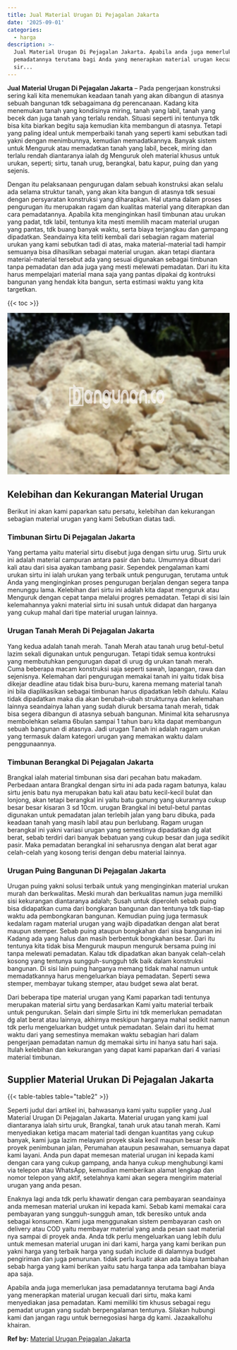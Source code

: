 ```yaml
---
title: Jual Material Urugan Di Pejagalan Jakarta
date: '2025-09-01'
categories:
  - harga
description: >-
  Jual Material Urugan Di Pejagalan Jakarta. Apabila anda juga memerlukan jasa
  pemadatannya terutama bagi Anda yang menerapkan material urugan kecuali dari
  sir...
---
```


**Jual Material Urugan Di Pejagalan Jakarta** – Pada pengerjaan konstruksi sering kali kita menemukan keadaan tanah yang akan dibangun di atasnya sebuah bangunan tdk sebagaimana dg perencanaan. Kadang kita menemukan tanah yang kondisinya miring, tanah yang labil, tanah yang becek dan juga tanah yang terlalu rendah. Situasi seperti ini tentunya tdk bisa kita biarkan begitu saja kemudian kita membangun di atasnya. Tetapi yang paling ideal untuk memperbaiki tanah yang seperti kami sebutkan tadi yakni dengan menimbunnya, kemudian memadatkannya. Banyak sistem untuk Menguruk atau memadatkan tanah yang labil, becek, miring dan terlalu rendah diantaranya ialah dg Menguruk oleh material khusus untuk urukan, seperti; sirtu, tanah urug, berangkal, batu kapur, puing dan yang sejenis.

Dengan itu pelaksanaan pengurugan dalam sebuah konstruksi akan selalu ada selama struktur tanah, yang akan kita bangun di atasnya tdk sesuai dengan persyaratan konstruksi yang diharapkan. Hal utama dalam proses pengurugan itu merupakan ragam dan kualitas material yang diterapkan dan cara pemadatannya. Apabila kita menginginkan hasil timbunan atau urukan yang padat, tdk labil, tentunya kita mesti memilih macam material urugan yang pantas, tdk buang banyak waktu, serta biaya terjangkau dan gampang dipadatkan. Seandainya kita teliti kembali dari sebagian ragam material urukan yang kami sebutkan tadi di atas, maka material-material tadi hampir semuanya bisa dihasilkan sebagai material urugan. akan tetapi diantara material-material tersebut ada yang sesuai digunakan sebagai timbunan tanpa pemadatan dan ada juga yang mesti melewati pemadatan. Dari itu kita harus mempelajari material mana saja yang pantas dipakai dg kontruksi bangunan yang hendak kita bangun, serta estimasi waktu yang kita targetkan.

{{< toc >}}

![Jual Material Urugan Di Pejagalan Jakarta](/images/jual-urugan-28.png)

## Kelebihan dan Kekurangan Material Urugan

Berikut ini akan kami paparkan satu persatu, kelebihan dan kekurangan sebagian material urugan yang kami Sebutkan diatas tadi.

### Timbunan Sirtu Di Pejagalan Jakarta

Yang pertama yaitu material sirtu disebut juga dengan sirtu urug. Sirtu uruk ini adalah material campuran antara pasir dan batu. Umumnya dibuat dari kali atau dari sisa ayakan tambang pasir. Sependek pengalaman kami urukan sirtu ini ialah urukan yang terbaik untuk pengurugan, terutama untuk Anda yang menginginkan proses pengurugan berjalan dengan segera tanpa menunggu lama. Kelebihan dari sirtu ini adalah kita dapat menguruk atau Menguruk dengan cepat tanpa melalui progres pemadatan. Tetapi di sisi lain kelemahannya yakni material sirtu ini susah untuk didapat dan harganya yang cukup mahal dari tipe material urugan lainnya.

### Urugan Tanah Merah Di Pejagalan Jakarta

Yang kedua adalah tanah merah. Tanah Merah atau tanah urug betul-betul lazim sekali digunakan untuk pengurugan. Tetapi tidak semua kontruksi yang membutuhkan pengurugan dapat di urug dg urukan tanah merah. Cuma beberapa macam konstruksi saja seperti sawah, lapangan, rawa dan sejenisnya. Kelemahan dari pengurugan memakai tanah ini yaitu tidak bisa dikejar deadline atau tidak bisa buru-buru, karena memang material tanah ini bila diaplikasikan sebagai timbunan harus dipadatkan lebih dahulu. Kalau tidak dipadatkan maka dia akan berubah-ubah strukturnya dan kelemahan lainnya seandainya lahan yang sudah diuruk bersama tanah merah, tidak bisa segera dibangun di atasnya sebuah bangunan. Minimal kita seharusnya membolehkan selama 6bulan sampai 1 tahun baru kita dapat membangun sebuah bangunan di atasnya. Jadi urugan Tanah ini adalah ragam urukan yang termasuk dalam kategori urugan yang memakan waktu dalam penggunaannya.

### Timbunan Berangkal Di Pejagalan Jakarta

Brangkal ialah material timbunan sisa dari pecahan batu makadam. Perbedaan antara Brangkal dengan sirtu ini ada pada ragam batunya, kalau sirtu jenis batu nya merupakan batu kali atau batu kecil-kecil bulat dan lonjong, akan tetapi berangkal ini yaitu batu gunung yang ukurannya cukup besar besar kisaran 3 sd 10cm. urugan Brangkal ini betul-betul pantas digunakan untuk pemadatan jalan terlebih jalan yang baru dibuka, pada keadaan tanah yang masih labil atau pun berlubang. Ragam urugan berangkal ini yakni variasi urugan yang semestinya dipadatkan dg alat berat, sebab terdiri dari banyak bebatuan yang cukup besar dan juga sedikit pasir. Maka pemadatan berangkal ini seharusnya dengan alat berat agar celah-celah yang kosong terisi dengan debu material lainnya.

### Urugan Puing Bangunan Di Pejagalan Jakarta

Urugan puing yakni solusi terbaik untuk yang menginginkan material urukan murah dan berkwalitas. Meski murah dan berkualitas namun juga memiliki sisi kekurangan diantaranya adalah; Susah untuk diperoleh sebab puing bisa didapatkan cuma dari bongkaran bangunan dan tentunya tdk tiap-tiap waktu ada pembongkaran bangunan. Kemudian puing juga termasuk kedalam ragam material urugan yang wajib dipadatkan dengan alat berat maupun stemper. Sebab puing ataupun bongkahan dari sisa bangunan ini Kadang ada yang halus dan masih berbentuk bongkahan besar. Dari itu tentunya kita tidak bisa Menguruk maupun menguruk bersama puing ini tanpa melewati pemadatan. Kalau tdk dipadatkan akan banyak celah-celah kosong yang tentunya sungguh-sungguh tdk baik dalam konstruksi bangunan. Di sisi lain puing harganya memang tidak mahal namun untuk memadatkannya harus mengeluarkan biaya pemadatan. Seperti sewa stemper, membayar tukang stemper, atau budget sewa alat berat.

Dari beberapa tipe material urugan yang Kami paparkan tadi tentunya merupakan material sirtu yang berdasarkan Kami yaitu material terbaik untuk pengurukan. Selain dari simple Sirtu ini tdk memerlukan pemadatan dg alat berat atau lainnya, akhirnya meskipun harganya mahal sedikit namun tdk perlu mengeluarkan budget untuk pemadatan. Selain dari itu hemat waktu dari yang semestinya memakan waktu sebagian hari dalam pengerjaan pemadatan namun dg memakai sirtu ini hanya satu hari saja. Itulah kelebihan dan kekurangan yang dapat kami paparkan dari 4 variasi material timbunan.

## Supplier Material Urukan Di Pejagalan Jakarta

{{< table-tables table="table2" >}}

Seperti judul dari artikel ini, bahwasanya kami yaitu supplier yang Jual Material Urugan Di Pejagalan Jakarta. Material urugan yang kami jual diantaranya ialah sirtu uruk, Brangkal, tanah uruk atau tanah merah. Kami menyediakan ketiga macam material tadi dengan kuantitas yang cukup banyak, kami juga lazim melayani proyek skala kecil maupun besar baik proyek penimbunan jalan, Perumahan ataupun pesawahan, semuanya dapat kami layani. Anda pun dapat memesan material urugan ini kepada kami dengan cara yang cukup gampang, anda hanya cukup menghubungi kami via telepon atau WhatsApp, kemudian memberikan alamat lengkap dan nomor telepon yang aktif, setelahnya kami akan segera mengirim material urugan yang anda pesan.

Enaknya lagi anda tdk perlu khawatir dengan cara pembayaran seandainya anda memesan material urukan ini kepada kami. Sebab kami memakai cara pembayaran yang sungguh-sungguh aman, tdk beresiko untuk anda sebagai konsumen. Kami juga menggunakan sistem pembayaran cash on delivery atau COD yaitu membayar material yang anda pesan saat material nya sampai di proyek anda. Anda tdk perlu mengeluarkan uang lebih dulu untuk memesan material urugan ini dari kami, harga yang kami berikan pun yakni harga yang terbaik harga yang sudah include di dalamnya budget pengiriman dan juga penurunan. tidak perlu kuatir akan ada biaya tambahan sebab harga yang kami berikan yaitu satu harga tanpa ada tambahan biaya apa saja.

Apabila anda juga memerlukan jasa pemadatannya terutama bagi Anda yang menerapkan material urugan kecuali dari sirtu, maka kami menyediakan jasa pemadatan. Kami memiliki tim khusus sebagai regu pemadat urugan yang sudah berpengalaman tentunya. Silakan hubungi kami dan jangan ragu untuk bernegosiasi harga dg kami. Jazaakallohu khairan.

**Ref by:** [Material Urugan Pejagalan Jakarta](https://id.wikipedia.org/wiki/Material)
